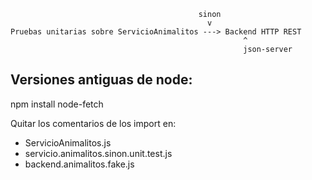 
                                              sinon
                                                v
    Pruebas unitarias sobre ServicioAnimalitos ---> Backend HTTP REST 
                                                        ^
                                                        json-server


## Versiones antiguas de node:

npm install node-fetch

Quitar los comentarios de los import en:
- ServicioAnimalitos.js
- servicio.animalitos.sinon.unit.test.js
- backend.animalitos.fake.js